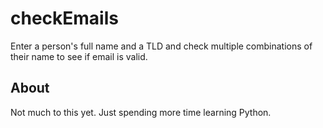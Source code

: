 # checkEmails
Enter a person's full name and a TLD and check multiple combinations of their name to see if email is valid.

## About
Not much to this yet. Just spending more time learning Python.
